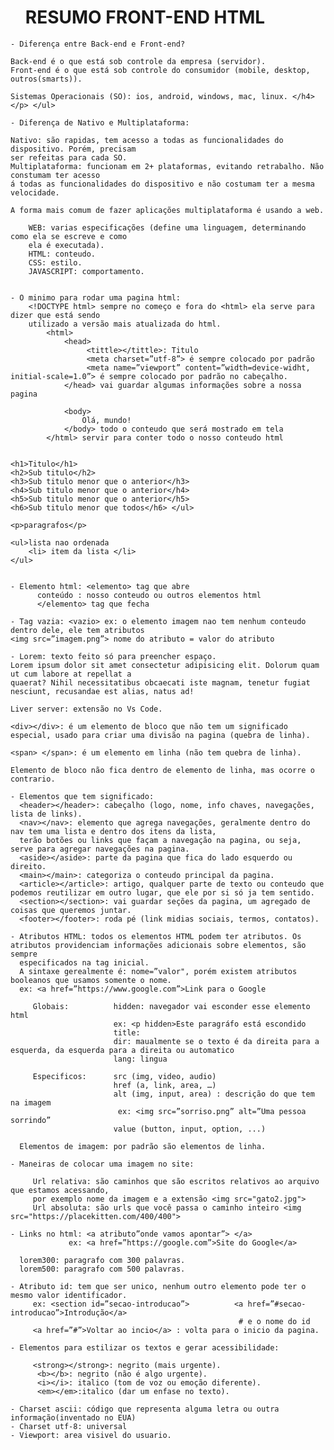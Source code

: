 <html>

   <head>
       <ul> <h1> RESUMO FRONT-END HTML </h1> </ul>
    </head>

<body>

    - Diferença entre Back-end e Front-end?

    Back-end é o que está sob controle da empresa (servidor).
    Front-end é o que está sob controle do consumidor (mobile, desktop, outros(smarts)).

    Sistemas Operacionais (SO): ios, android, windows, mac, linux. </h4> </p> </ul>

    - Diferença de Nativo e Multiplataforma:
    
    Nativo: são rapidas, tem acesso a todas as funcionalidades do dispositivo. Porém, precisam
    ser refeitas para cada SO.
    Multiplataforma: funcionam em 2+ plataformas, evitando retrabalho. Não constumam ter acesso
    á todas as funcionalidades do dispositivo e não costumam ter a mesma velocidade.

    A forma mais comum de fazer aplicações multiplataforma é usando a web.
    
        WEB: varias especificações (define uma linguagem, determinando como ela se escreve e como
        ela é executada).
        HTML: conteudo.
        CSS: estilo.
        JAVASCRIPT: comportamento.


    - O minimo para rodar uma pagina html:
        <!DOCTYPE html> sempre no começo e fora do <html> ela serve para dizer que está sendo
        utilizado a versão mais atualizada do html.
            <html>
                <head>
                     <tittle></tittle>: Titulo
                     <meta charset=”utf-8”> é sempre colocado por padrão
                     <meta name=”viewport” content=”width=device-widht, initial-scale=1.0”> é sempre colocado por padrão no cabeçalho.
                </head> vai guardar algumas informações sobre a nossa pagina
                
                <body>
                    Olá, mundo!
                </body> todo o conteudo que será mostrado em tela
            </html> servir para conter todo o nosso conteudo html


    <h1>Titulo</h1>
    <h2>Sub titulo</h2>
    <h3>Sub titulo menor que o anterior</h3>
    <h4>Sub titulo menor que o anterior</h4>
    <h5>Sub titulo menor que o anterior</h5>
    <h6>Sub titulo menor que todos</h6> </ul>

    <p>paragrafos</p>

    <ul>lista nao ordenada
        <li> item da lista </li>
    </ul>


    - Elemento html: <elemento> tag que abre
          conteúdo : nosso conteudo ou outros elementos html
          </elemento> tag que fecha

    - Tag vazia: <vazio> ex: o elemento imagem nao tem nenhum conteudo dentro dele, ele tem atributos
    <img src=”imagem.png”> nome do atributo = valor do atributo

    - Lorem: texto feito só para preencher espaço.
    Lorem ipsum dolor sit amet consectetur adipisicing elit. Dolorum quam ut cum labore at repellat a
    quaerat? Nihil necessitatibus obcaecati iste magnam, tenetur fugiat nesciunt, recusandae est alias, natus ad!
  
    Liver server: extensão no Vs Code.
    
    <div></div>: é um elemento de bloco que não tem um significado especial, usado para criar uma divisão na pagina (quebra de linha).  
    
    <span> </span>: é um elemento em linha (não tem quebra de linha).
    
    Elemento de bloco não fica dentro de elemento de linha, mas ocorre o contrario.

    - Elementos que tem significado:
      <header></header>: cabeçalho (logo, nome, info chaves, navegações, lista de links).
      <nav></nav>: elemento que agrega navegações, geralmente dentro do nav tem uma lista e dentro dos itens da lista, 
      terão botões ou links que façam a navegação na pagina, ou seja, serve para agregar navegações na pagina.
      <aside></aside>: parte da pagina que fica do lado esquerdo ou direito.
      <main></main>: categoriza o conteudo principal da pagina.
      <article></article>: artigo, qualquer parte de texto ou conteudo que podemos reutilizar em outro lugar, que ele por si só ja tem sentido.
      <section></section>: vai guardar seções da pagina, um agregado de coisas que queremos juntar.
      <footer></footer>: roda pé (link midias sociais, termos, contatos).

    - Atributos HTML: todos os elementos HTML podem ter atributos. Os atributos providenciam informações adicionais sobre elementos, são sempre 
      especificados na tag inicial. 
      A sintaxe gerealmente é: nome=”valor", porém existem atributos booleanos que usamos somente o nome. 
      ex: <a href=”https://www.google.com”>Link para o Google
                
         Globais:          hidden: navegador vai esconder esse elemento html 
                           ex: <p hidden>Este paragráfo está escondido
                           title: 
                           dir: maualmente se o texto é da direita para a esquerda, da esquerda para a direita ou automatico
                           lang: lingua 
                           
         Especificos:      src (img, video, audio)
                           href (a, link, area, …)
                           alt (img, input, area) : descrição do que tem na imagem
	                        ex: <img src=”sorriso.png” alt=”Uma pessoa sorrindo”
                           value (button, input, option, ...)

      Elementos de imagem: por padrão são elementos de linha.
      
    - Maneiras de colocar uma imagem no site:
    
         Url relativa: são caminhos que são escritos relativos ao arquivo que estamos acessando, 
         por exemplo nome da imagem e a extensão <img src="gato2.jpg">
         Url absoluta: são urls que você passa o caminho inteiro <img src="https://placekitten.com/400/400">
         
    - Links no html: <a atributo”onde vamos apontar”> </a> 
                 ex: <a href=”https://google.com”>Site do Google</a>
         
      lorem300: paragrafo com 300 palavras.
      lorem500: paragrafo com 500 palavras.
      
    - Atributo id: tem que ser unico, nenhum outro elemento pode ter o mesmo valor identificador.
         ex: <section id=”secao-introducao”>          <a href=”#secao-introducao”>Introdução</a>
                                                       # e o nome do id
         <a href=”#”>Voltar ao incio</a> : volta para o inicio da pagina.
         
    - Elementos para estilizar os textos e gerar acessibilidade:
    
         <strong></strong>: negrito (mais urgente).
	      <b></b>: negrito (não é algo urgente).
	      <i></i>: italico (tom de voz ou emoção diferente).
	      <em></em>:italico (dar um enfase no texto).

    - Charset ascii: código que representa alguma letra ou outra informação(inventado no EUA)
    - Charset utf-8: universal
	- Viewport: area visivel do usuario.
